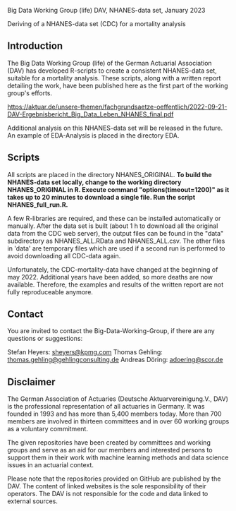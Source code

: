 Big Data Working Group (life) DAV, NHANES-data set, January 2023

Deriving of a NHANES-data set (CDC) for a mortality analysis

Introduction
-------------

The Big Data Working Group (life) of the German Actuarial Association (DAV) has developed R-scripts to create a consistent NHANES-data set, suitable for a mortality analysis. These scripts, along with a written report detailing the work, have been published here as the first part of the working group's efforts.  

https://aktuar.de/unsere-themen/fachgrundsaetze-oeffentlich/2022-09-21-DAV-Ergebnisbericht_Big_Data_Leben_NHANES_final.pdf

Additional analysis on this NHANES-data set will be released in the future. An example of EDA-Analysis is placed in the directory EDA.

Scripts
-------

All scripts are placed in the directory NHANES_ORIGINAL. **To build the NHANES-data set locally, change to the working directory NHANES_ORIGINAL in R. Execute command "options(timeout=1200)" as it takes up to 20 minutes to download a single file. Run the script NHANES_full_run.R.**

A few R-libraries are required, and these can be installed automatically or manually. After the data set is built (about 1 h to download all the original data from the CDC web server), the output files can be found in the "data" subdirectory as NHANES_ALL.RData and NHANES_ALL.csv. The other files in 'data' are temporary files which are used if a second run is performed to avoid downloading all CDC-data again.

Unfortunately, the CDC-mortality-data have changed at the beginning of may 2022. Additional years have been added, so more deaths are now available. Therefore, the examples and results of the written report are not fully reproduceable anymore.

Contact
-------

You are invited to contact the Big-Data-Working-Group, if there are any questions or suggestions:

Stefan Heyers: sheyers@kpmg.com
Thomas Gehling: thomas.gehling@gehlingconsulting.de
Andreas Döring: adoering@scor.de

Disclaimer
-------

The German Association of Actuaries (Deutsche Aktuarvereinigung.V., DAV) is the professional representation of all actuaries in Germany. It was founded in 1993 and has more than 5,400 members today. More than 700 members are involved in thirteen committees and in over 60 working groups as a voluntary commitment.

The given repositories have been created by committees and working groups and serve as an aid for our members and interested persons to support them in their work with machine learning methods and data science issues in an actuarial context.

Please note that the repositories provided on GitHub are published by the DAV. The content of linked websites is the sole responsibility of their operators. The DAV is not responsible for the code and data linked to external sources. 
